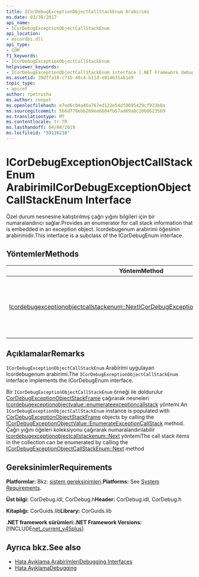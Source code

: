 ```yaml
---
title: ICorDebugExceptionObjectCallStackEnum Arabirimi
ms.date: 03/30/2017
api_name:
- ICorDebugExceptionObjectCallStackEnum
api_location:
- mscordbi.dll
api_type:
- COM
f1_keywords:
- ICorDebugExceptionObjectCallStackEnum
helpviewer_keywords:
- ICorDebugExceptionObjectCallStackEnum interface [.NET Framework debugging]
ms.assetid: 39dffa18-c71b-48c4-b11d-e814631ab1e9
topic_type:
- apiref
author: rpetrusha
ms.author: ronpet
ms.openlocfilehash: e7ed6c04a46a767ed122e54df0695429cf923b8a
ms.sourcegitcommit: 5b6d778ebb269ee6684fb57ad69a8c28b06235b9
ms.translationtype: MT
ms.contentlocale: tr-TR
ms.lasthandoff: 04/08/2019
ms.locfileid: "59126210"
---
```

# <a name="icordebugexceptionobjectcallstackenum-interface"></a><span data-ttu-id="e3f08-102">ICorDebugExceptionObjectCallStackEnum Arabirimi</span><span class="sxs-lookup"><span data-stu-id="e3f08-102">ICorDebugExceptionObjectCallStackEnum Interface</span></span>
<span data-ttu-id="e3f08-103">Özel durum nesnesine katıştırılmış çağrı yığını bilgileri için bir numaralandırıcı sağlar.</span><span class="sxs-lookup"><span data-stu-id="e3f08-103">Provides an enumerator for call stack information that is embedded in an exception object.</span></span> <span data-ttu-id="e3f08-104">Icordebugenum arabirimi öğesinin arabirimidir.</span><span class="sxs-lookup"><span data-stu-id="e3f08-104">This interface is a subclass of the ICorDebugEnum interface.</span></span>  
  
## <a name="methods"></a><span data-ttu-id="e3f08-105">Yöntemler</span><span class="sxs-lookup"><span data-stu-id="e3f08-105">Methods</span></span>  
  
|<span data-ttu-id="e3f08-106">Yöntem</span><span class="sxs-lookup"><span data-stu-id="e3f08-106">Method</span></span>|<span data-ttu-id="e3f08-107">Açıklama</span><span class="sxs-lookup"><span data-stu-id="e3f08-107">Description</span></span>|  
|------------|-----------------|  
|[<span data-ttu-id="e3f08-108">Icordebugexceptionobjectcallstackenum::Next</span><span class="sxs-lookup"><span data-stu-id="e3f08-108">ICorDebugExceptionObjectCallStackEnum::Next</span></span>](../../../../docs/framework/unmanaged-api/debugging/icordebugexceptionobjectcallstackenum-next-method.md)|<span data-ttu-id="e3f08-109">Belirtilen sayıda alır [CorDebugExceptionObjectStackFrame](../../../../docs/framework/unmanaged-api/debugging/cordebugexceptionobjectstackframe-structure.md) bir özel durum nesnenin çağrı yığını hakkında bilgi içeren nesne.</span><span class="sxs-lookup"><span data-stu-id="e3f08-109">Gets a specified number of [CorDebugExceptionObjectStackFrame](../../../../docs/framework/unmanaged-api/debugging/cordebugexceptionobjectstackframe-structure.md) objects that contain information about an exception object's call stack.</span></span>|  
  
## <a name="remarks"></a><span data-ttu-id="e3f08-110">Açıklamalar</span><span class="sxs-lookup"><span data-stu-id="e3f08-110">Remarks</span></span>  
 <span data-ttu-id="e3f08-111">`ICorDebugExceptionObjectCallStackEnum` Arabirimi uygulayan Icordebugenum arabirimi.</span><span class="sxs-lookup"><span data-stu-id="e3f08-111">The `ICorDebugExceptionObjectCallStackEnum` interface implements the ICorDebugEnum interface.</span></span>  
  
 <span data-ttu-id="e3f08-112">Bir `ICorDebugExceptionObjectCallStackEnum` örneği ile doldurulur [CorDebugExceptionObjectStackFrame](../../../../docs/framework/unmanaged-api/debugging/cordebugexceptionobjectstackframe-structure.md) çağırarak nesneleri [Icordebugexceptionobjectvalue::enumerateexceptioncallstack](../../../../docs/framework/unmanaged-api/debugging/icordebugexceptionobjectvalue-enumerateexceptioncallstack-method.md) yöntemi.</span><span class="sxs-lookup"><span data-stu-id="e3f08-112">An `ICorDebugExceptionObjectCallStackEnum` instance is populated with [CorDebugExceptionObjectStackFrame](../../../../docs/framework/unmanaged-api/debugging/cordebugexceptionobjectstackframe-structure.md) objects by calling the [ICorDebugExceptionObjectValue::EnumerateExceptionCallStack](../../../../docs/framework/unmanaged-api/debugging/icordebugexceptionobjectvalue-enumerateexceptioncallstack-method.md) method.</span></span> <span data-ttu-id="e3f08-113">Çağrı yığını öğeleri koleksiyonu çağırarak numaralandırılabilir [Icordebugexceptionobjectcallstackenum::Next](../../../../docs/framework/unmanaged-api/debugging/icordebugexceptionobjectcallstackenum-next-method.md) yöntemi</span><span class="sxs-lookup"><span data-stu-id="e3f08-113">The call stack items in the collection can be enumerated by calling the [ICorDebugExceptionObjectCallStackEnum::Next](../../../../docs/framework/unmanaged-api/debugging/icordebugexceptionobjectcallstackenum-next-method.md) method</span></span>  
  
## <a name="requirements"></a><span data-ttu-id="e3f08-114">Gereksinimler</span><span class="sxs-lookup"><span data-stu-id="e3f08-114">Requirements</span></span>  
 <span data-ttu-id="e3f08-115">**Platformlar:** Bkz: [sistem gereksinimleri](../../../../docs/framework/get-started/system-requirements.md).</span><span class="sxs-lookup"><span data-stu-id="e3f08-115">**Platforms:** See [System Requirements](../../../../docs/framework/get-started/system-requirements.md).</span></span>  
  
 <span data-ttu-id="e3f08-116">**Üst bilgi:** CorDebug.idl, CorDebug.h</span><span class="sxs-lookup"><span data-stu-id="e3f08-116">**Header:** CorDebug.idl, CorDebug.h</span></span>  
  
 <span data-ttu-id="e3f08-117">**Kitaplığı:** CorGuids.lib</span><span class="sxs-lookup"><span data-stu-id="e3f08-117">**Library:** CorGuids.lib</span></span>  
  
 **<span data-ttu-id="e3f08-118">.NET framework sürümleri:</span><span class="sxs-lookup"><span data-stu-id="e3f08-118">.NET Framework Versions:</span></span>** [!INCLUDE[net_current_v45plus](../../../../includes/net-current-v45plus-md.md)]  
  
## <a name="see-also"></a><span data-ttu-id="e3f08-119">Ayrıca bkz.</span><span class="sxs-lookup"><span data-stu-id="e3f08-119">See also</span></span>

- [<span data-ttu-id="e3f08-120">Hata Ayıklama Arabirimleri</span><span class="sxs-lookup"><span data-stu-id="e3f08-120">Debugging Interfaces</span></span>](../../../../docs/framework/unmanaged-api/debugging/debugging-interfaces.md)
- [<span data-ttu-id="e3f08-121">Hata Ayıklama</span><span class="sxs-lookup"><span data-stu-id="e3f08-121">Debugging</span></span>](../../../../docs/framework/unmanaged-api/debugging/index.md)
